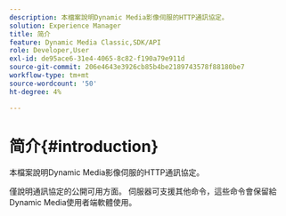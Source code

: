 ```yaml
---
description: 本檔案說明Dynamic Media影像伺服的HTTP通訊協定。
solution: Experience Manager
title: 简介
feature: Dynamic Media Classic,SDK/API
role: Developer,User
exl-id: de95ace6-31e4-4065-8c82-f190a79e911d
source-git-commit: 206e4643e3926cb85b4be2189743578f88180be7
workflow-type: tm+mt
source-wordcount: '50'
ht-degree: 4%

---
```


# 简介{#introduction}

本檔案說明Dynamic Media影像伺服的HTTP通訊協定。

僅說明通訊協定的公開可用方面。 伺服器可支援其他命令，這些命令會保留給Dynamic Media使用者端軟體使用。
